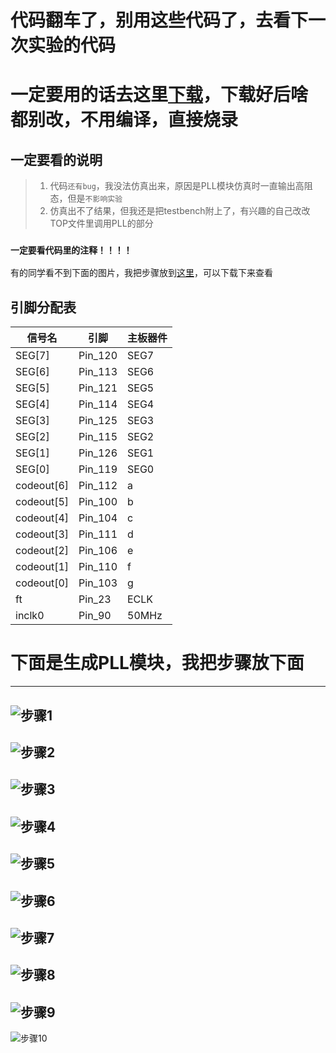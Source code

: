# 代码翻车了，别用这些代码了，去看下一次实验的代码
# 一定要用的话去这里[下载](https://wwa.lanzoui.com/i5KAfp9tb6f)，下载好后啥都别改，不用编译，直接烧录
## 一定要看的说明  
> 1. 代码`还有bug`，我没法仿真出来，原因是PLL模块仿真时一直输出高阻态，但是`不影响实验`  
> 2. 仿真出不了结果，但我还是把testbench附上了，有兴趣的自己改改TOP文件里调用PLL的部分  
### `一定要看代码里的注释！！！！`
有的同学看不到下面的图片，我把步骤放到[这里](https://wwa.lanzoui.com/isbqbp909ad)，可以下载下来查看  
## 引脚分配表
|信号名|引脚|主板器件|
|------|----|--------|
|SEG[7]|Pin_120|SEG7|
|SEG[6]|Pin_113|SEG6|
|SEG[5]|Pin_121|SEG5|
|SEG[4]|Pin_114|SEG4|
|SEG[3]|Pin_125|SEG3|
|SEG[2]|Pin_115|SEG2|
|SEG[1]|Pin_126|SEG1|
|SEG[0]|Pin_119|SEG0|
|codeout[6]|Pin_112|a|
|codeout[5]|Pin_100|b|
|codeout[4]|Pin_104|c|
|codeout[3]|Pin_111|d|
|codeout[2]|Pin_106|e|
|codeout[1]|Pin_110|f|
|codeout[0]|Pin_103|g|
|ft|Pin_23|ECLK|
|inclk0|Pin_90|50MHz|


# 下面是生成PLL模块，我把步骤放下面  
------
![步骤1](https://github.com/DuCeli/SWJTU-/blob/master/7.%E5%8D%A0%E7%A9%BA%E6%AF%94%E6%B5%8B%E9%87%8F%E4%BB%AA/%E7%94%9F%E6%88%90PLL%E6%A8%A1%E5%9D%97%E6%AD%A5%E9%AA%A4/1.png)
------
![步骤2](https://github.com/DuCeli/SWJTU-/blob/master/7.%E5%8D%A0%E7%A9%BA%E6%AF%94%E6%B5%8B%E9%87%8F%E4%BB%AA/%E7%94%9F%E6%88%90PLL%E6%A8%A1%E5%9D%97%E6%AD%A5%E9%AA%A4/2.png)
------
![步骤3](https://github.com/DuCeli/SWJTU-/blob/master/7.%E5%8D%A0%E7%A9%BA%E6%AF%94%E6%B5%8B%E9%87%8F%E4%BB%AA/%E7%94%9F%E6%88%90PLL%E6%A8%A1%E5%9D%97%E6%AD%A5%E9%AA%A4/3.png)
------
![步骤4](https://github.com/DuCeli/SWJTU-/blob/master/7.%E5%8D%A0%E7%A9%BA%E6%AF%94%E6%B5%8B%E9%87%8F%E4%BB%AA/%E7%94%9F%E6%88%90PLL%E6%A8%A1%E5%9D%97%E6%AD%A5%E9%AA%A4/4.png)
------
![步骤5](https://github.com/DuCeli/SWJTU-/blob/master/7.%E5%8D%A0%E7%A9%BA%E6%AF%94%E6%B5%8B%E9%87%8F%E4%BB%AA/%E7%94%9F%E6%88%90PLL%E6%A8%A1%E5%9D%97%E6%AD%A5%E9%AA%A4/5.png)
------
![步骤6](https://github.com/DuCeli/SWJTU-/blob/master/7.%E5%8D%A0%E7%A9%BA%E6%AF%94%E6%B5%8B%E9%87%8F%E4%BB%AA/%E7%94%9F%E6%88%90PLL%E6%A8%A1%E5%9D%97%E6%AD%A5%E9%AA%A4/6.png)
------
![步骤7](https://github.com/DuCeli/SWJTU-/blob/master/7.%E5%8D%A0%E7%A9%BA%E6%AF%94%E6%B5%8B%E9%87%8F%E4%BB%AA/%E7%94%9F%E6%88%90PLL%E6%A8%A1%E5%9D%97%E6%AD%A5%E9%AA%A4/7.png)
------
![步骤8](https://github.com/DuCeli/SWJTU-/blob/master/7.%E5%8D%A0%E7%A9%BA%E6%AF%94%E6%B5%8B%E9%87%8F%E4%BB%AA/%E7%94%9F%E6%88%90PLL%E6%A8%A1%E5%9D%97%E6%AD%A5%E9%AA%A4/8.png)
------
![步骤9](https://github.com/DuCeli/SWJTU-/blob/master/7.%E5%8D%A0%E7%A9%BA%E6%AF%94%E6%B5%8B%E9%87%8F%E4%BB%AA/%E7%94%9F%E6%88%90PLL%E6%A8%A1%E5%9D%97%E6%AD%A5%E9%AA%A4/9.png)
------
![步骤10](https://github.com/DuCeli/SWJTU-/blob/master/7.%E5%8D%A0%E7%A9%BA%E6%AF%94%E6%B5%8B%E9%87%8F%E4%BB%AA/%E7%94%9F%E6%88%90PLL%E6%A8%A1%E5%9D%97%E6%AD%A5%E9%AA%A4/10.png)

